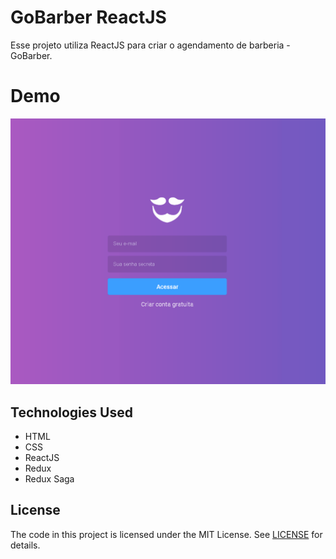 # GoBarber ReactJS

Esse projeto utiliza ReactJS para criar o agendamento de barberia - GoBarber.

# Demo

![GoBarber ReactJS - Animated gif demo](demo/demo.gif)

## Technologies Used
* HTML
* CSS
* ReactJS
* Redux
* Redux Saga

## License

The code in this project is licensed under the MIT License. See [LICENSE](LICENSE) for details.